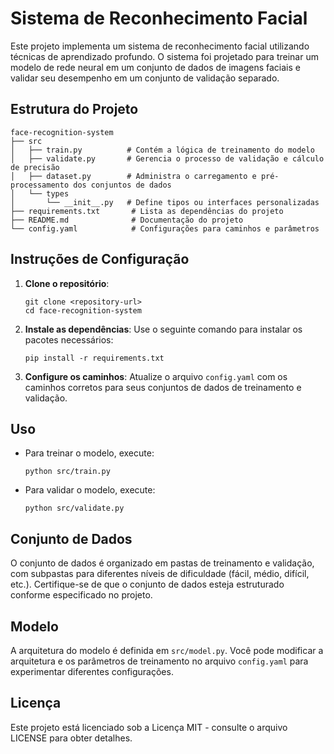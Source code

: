 # Sistema de Reconhecimento Facial

Este projeto implementa um sistema de reconhecimento facial utilizando técnicas de aprendizado profundo. O sistema foi projetado para treinar um modelo de rede neural em um conjunto de dados de imagens faciais e validar seu desempenho em um conjunto de validação separado.

## Estrutura do Projeto

```
face-recognition-system
├── src
│   ├── train.py          # Contém a lógica de treinamento do modelo
│   ├── validate.py       # Gerencia o processo de validação e cálculo de precisão
│   ├── dataset.py        # Administra o carregamento e pré-processamento dos conjuntos de dados
│   └── types
│       └── __init__.py   # Define tipos ou interfaces personalizadas
├── requirements.txt       # Lista as dependências do projeto
├── README.md              # Documentação do projeto
└── config.yaml            # Configurações para caminhos e parâmetros
```

## Instruções de Configuração

1. **Clone o repositório**:

   ```
   git clone <repository-url>
   cd face-recognition-system
   ```

2. **Instale as dependências**:
   Use o seguinte comando para instalar os pacotes necessários:

   ```
   pip install -r requirements.txt
   ```

3. **Configure os caminhos**:
   Atualize o arquivo `config.yaml` com os caminhos corretos para seus conjuntos de dados de treinamento e validação.

## Uso

- Para treinar o modelo, execute:

  ```
  python src/train.py
  ```

- Para validar o modelo, execute:
  ```
  python src/validate.py
  ```

## Conjunto de Dados

O conjunto de dados é organizado em pastas de treinamento e validação, com subpastas para diferentes níveis de dificuldade (fácil, médio, difícil, etc.). Certifique-se de que o conjunto de dados esteja estruturado conforme especificado no projeto.

## Modelo

A arquitetura do modelo é definida em `src/model.py`. Você pode modificar a arquitetura e os parâmetros de treinamento no arquivo `config.yaml` para experimentar diferentes configurações.

## Licença

Este projeto está licenciado sob a Licença MIT - consulte o arquivo LICENSE para obter detalhes.
